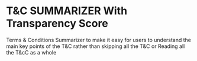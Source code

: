 # T&C SUMMARIZER With Transparency Score
Terms &amp; Conditions Summarizer to make it easy for users to understand the main key points of the T&amp;C rather than skipping all the T&amp;C or Reading all the T&amp;cC as a whole
